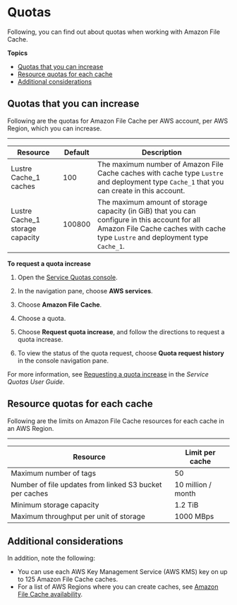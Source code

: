 # Quotas<a name="limits"></a>

Following, you can find out about quotas when working with Amazon File Cache\.

**Topics**
+ [Quotas that you can increase](#soft-limits)
+ [Resource quotas for each cache](#limits-file-cache-resources)
+ [Additional considerations](#limits-additional-considerations)

## Quotas that you can increase<a name="soft-limits"></a>

Following are the quotas for Amazon File Cache per AWS account, per AWS Region, which you can increase\.


****  

| Resource | Default | Description | 
| --- | --- | --- | 
|  Lustre Cache\_1 caches  |  100  |  The maximum number of Amazon File Cache caches with cache type `Lustre` and deployment type `Cache_1` that you can create in this account\.  | 
|  Lustre Cache\_1 storage capacity  |  100800  |  The maximum amount of storage capacity \(in GiB\) that you can configure in this account for all Amazon File Cache caches with cache type `Lustre` and deployment type `Cache_1`\.  | 

**To request a quota increase**

1. Open the [Service Quotas console](https://console.aws.amazon.com/servicequotas/home?region=us-east-1#!/dashboard)\.

1. In the navigation pane, choose **AWS services**\.

1. Choose **Amazon File Cache**\.

1. Choose a quota\.

1. Choose **Request quota increase**, and follow the directions to request a quota increase\.

1. To view the status of the quota request, choose **Quota request history** in the console navigation pane\.

For more information, see [Requesting a quota increase](https://docs.aws.amazon.com/servicequotas/latest/userguide/request-quota-increase.html) in the *Service Quotas User Guide*\.

## Resource quotas for each cache<a name="limits-file-cache-resources"></a>

Following are the limits on Amazon File Cache resources for each cache in an AWS Region\.


****  

| Resource | Limit per cache | 
| --- | --- | 
| Maximum number of tags | 50 | 
| Number of file updates from linked S3 bucket per caches | 10 million / month | 
| Minimum storage capacity | 1\.2 TiB | 
| Maximum throughput per unit of storage | 1000 MBps | 

## Additional considerations<a name="limits-additional-considerations"></a>

In addition, note the following:
+ You can use each AWS Key Management Service \(AWS KMS\) key on up to 125 Amazon File Cache caches\.
+ For a list of AWS Regions where you can create caches, see [Amazon File Cache availability](what-is.md#cache-availability)\.